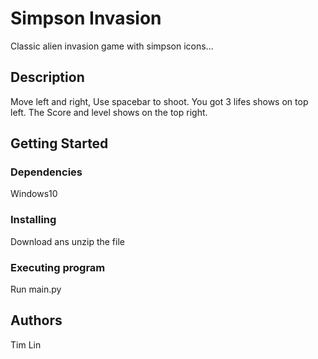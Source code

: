 # Simpson Invasion

Classic alien invasion game with simpson icons...

## Description

Move left and right, Use spacebar to shoot.
You got 3 lifes shows on top left.
The Score and level shows on the top right.

## Getting Started

### Dependencies

Windows10

### Installing

Download ans unzip the file

### Executing program

Run main.py

## Authors

Tim Lin

